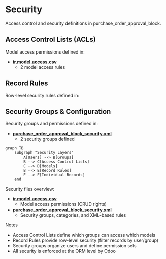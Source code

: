 # Security

Access control and security definitions in purchase_order_approval_block.

## Access Control Lists (ACLs)

Model access permissions defined in:
- **[ir.model.access.csv](../purchase_order_approval_block/security/ir.model.access.csv)**
  - 2 model access rules

## Record Rules

Row-level security rules defined in:

## Security Groups & Configuration

Security groups and permissions defined in:
- **[purchase_order_approval_block_security.xml](../purchase_order_approval_block/security/purchase_order_approval_block_security.xml)**
  - 2 security groups defined

```mermaid
graph TB
    subgraph "Security Layers"
        A[Users] --> B[Groups]
        B --> C[Access Control Lists]
        C --> D[Models]
        B --> E[Record Rules]
        E --> F[Individual Records]
    end
```

Security files overview:
- **[ir.model.access.csv](../purchase_order_approval_block/security/ir.model.access.csv)**
  - Model access permissions (CRUD rights)
- **[purchase_order_approval_block_security.xml](../purchase_order_approval_block/security/purchase_order_approval_block_security.xml)**
  - Security groups, categories, and XML-based rules

Notes
- Access Control Lists define which groups can access which models
- Record Rules provide row-level security (filter records by user/group)
- Security groups organize users and define permission sets
- All security is enforced at the ORM level by Odoo
